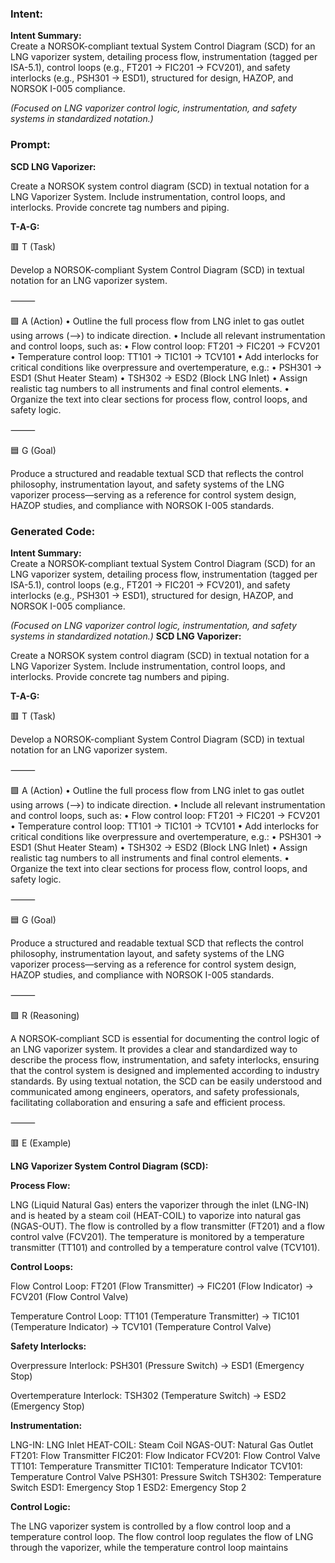 ### Intent:
**Intent Summary:**  
Create a NORSOK-compliant textual System Control Diagram (SCD) for an LNG vaporizer system, detailing process flow, instrumentation (tagged per ISA-5.1), control loops (e.g., FT201 → FIC201 → FCV201), and safety interlocks (e.g., PSH301 → ESD1), structured for design, HAZOP, and NORSOK I-005 compliance.  

*(Focused on LNG vaporizer control logic, instrumentation, and safety systems in standardized notation.)*

### Prompt:
**SCD LNG Vaporizer:**

Create a NORSOK system control diagram (SCD) in textual notation for a LNG Vaporizer System. Include instrumentation, control loops, and interlocks. Provide concrete tag numbers and piping.


**T-A-G:**

🟥 T (Task)

Develop a NORSOK-compliant System Control Diagram (SCD) in textual notation for an LNG vaporizer system.

⸻

🟩 A (Action)
	•	Outline the full process flow from LNG inlet to gas outlet using arrows (-->) to indicate direction.
	•	Include all relevant instrumentation and control loops, such as:
	•	Flow control loop: FT201 → FIC201 → FCV201
	•	Temperature control loop: TT101 → TIC101 → TCV101
	•	Add interlocks for critical conditions like overpressure and overtemperature, e.g.:
	•	PSH301 → ESD1 (Shut Heater Steam)
	•	TSH302 → ESD2 (Block LNG Inlet)
	•	Assign realistic tag numbers to all instruments and final control elements.
	•	Organize the text into clear sections for process flow, control loops, and safety logic.

⸻

🟦 G (Goal)

Produce a structured and readable textual SCD that reflects the control philosophy, instrumentation layout, and safety systems of the LNG vaporizer process—serving as a reference for control system design, HAZOP studies, and compliance with NORSOK I-005 standards.

### Generated Code:
**Intent Summary:**  
Create a NORSOK-compliant textual System Control Diagram (SCD) for an LNG vaporizer system, detailing process flow, instrumentation (tagged per ISA-5.1), control loops (e.g., FT201 → FIC201 → FCV201), and safety interlocks (e.g., PSH301 → ESD1), structured for design, HAZOP, and NORSOK I-005 compliance.  

*(Focused on LNG vaporizer control logic, instrumentation, and safety systems in standardized notation.)*
**SCD LNG Vaporizer:**

Create a NORSOK system control diagram (SCD) in textual notation for a LNG Vaporizer System. Include instrumentation, control loops, and interlocks. Provide concrete tag numbers and piping.


**T-A-G:**

🟥 T (Task)

Develop a NORSOK-compliant System Control Diagram (SCD) in textual notation for an LNG vaporizer system.

⸻

🟩 A (Action)
	•	Outline the full process flow from LNG inlet to gas outlet using arrows (-->) to indicate direction.
	•	Include all relevant instrumentation and control loops, such as:
	•	Flow control loop: FT201 → FIC201 → FCV201
	•	Temperature control loop: TT101 → TIC101 → TCV101
	•	Add interlocks for critical conditions like overpressure and overtemperature, e.g.:
	•	PSH301 → ESD1 (Shut Heater Steam)
	•	TSH302 → ESD2 (Block LNG Inlet)
	•	Assign realistic tag numbers to all instruments and final control elements.
	•	Organize the text into clear sections for process flow, control loops, and safety logic.

⸻

🟦 G (Goal)

Produce a structured and readable textual SCD that reflects the control philosophy, instrumentation layout, and safety systems of the LNG vaporizer process—serving as a reference for control system design, HAZOP studies, and compliance with NORSOK I-005 standards.  

⸻

🟪 R (Reasoning)

A NORSOK-compliant SCD is essential for documenting the control logic of an LNG vaporizer system. It provides a clear and standardized way to describe the process flow, instrumentation, and safety interlocks, ensuring that the control system is designed and implemented according to industry standards. By using textual notation, the SCD can be easily understood and communicated among engineers, operators, and safety professionals, facilitating collaboration and ensuring a safe and efficient process.

⸻

🟥 E (Example)

**LNG Vaporizer System Control Diagram (SCD):**

**Process Flow:**

LNG (Liquid Natural Gas) enters the vaporizer through the inlet (LNG-IN) and is heated by a steam coil (HEAT-COIL) to vaporize into natural gas (NGAS-OUT). The flow is controlled by a flow transmitter (FT201) and a flow control valve (FCV201). The temperature is monitored by a temperature transmitter (TT101) and controlled by a temperature control valve (TCV101).

**Control Loops:**

Flow Control Loop:
FT201 (Flow Transmitter) → FIC201 (Flow Indicator) → FCV201 (Flow Control Valve)

Temperature Control Loop:
TT101 (Temperature Transmitter) → TIC101 (Temperature Indicator) → TCV101 (Temperature Control Valve)

**Safety Interlocks:**

Overpressure Interlock:
PSH301 (Pressure Switch) → ESD1 (Emergency Stop)

Overtemperature Interlock:
TSH302 (Temperature Switch) → ESD2 (Emergency Stop)

**Instrumentation:**

LNG-IN: LNG Inlet
HEAT-COIL: Steam Coil
NGAS-OUT: Natural Gas Outlet
FT201: Flow Transmitter
FIC201: Flow Indicator
FCV201: Flow Control Valve
TT101: Temperature Transmitter
TIC101: Temperature Indicator
TCV101: Temperature Control Valve
PSH301: Pressure Switch
TSH302: Temperature Switch
ESD1: Emergency Stop 1
ESD2: Emergency Stop 2

**Control Logic:**

The LNG vaporizer system is controlled by a flow control loop and a temperature control loop. The flow control loop regulates the flow of LNG through the vaporizer, while the temperature control loop maintains
